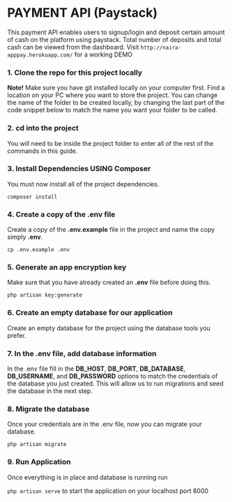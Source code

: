 # PAYMENT API (Paystack)

This payment API enables users to signup/login and deposit certain amount of cash on the platform using paystack. Total number of deposits and total cash can be viewed from the dashboard.
Visit `http://naira-apppay.herokuapp.com/` for a working DEMO


### 1. Clone the repo for this project locally

**Note!** Make sure you have git installed locally on your computer first. Find a location on your PC where you want to store the project. You can change the name of the folder to be created locally, by changing the last part of the code snippet below to match the name you want your folder to be called.

### 2. cd into the project
You will need to be inside the project folder to enter all of the rest of the commands in this guide.

### 3. Install Dependencies USING Composer
You must now install all of the project dependencies.

`composer install`

### 4. Create a copy of the .env file
Create a copy of the **.env.example** file in the project and name the copy simply **.env**.

`cp .env.example .env`

### 5. Generate an app encryption key
Make sure that you have already created an **.env** file before doing this.

`php artisan key:generate`

### 6. Create an empty database for our application
Create an empty database for the project using the database tools you prefer.

### 7. In the .env file, add database information
In the .env file fill in the **DB_HOST**, **DB_PORT**, **DB_DATABASE**, **DB_USERNAME**, and **DB_PASSWORD** options to match the credentials of the database you just created. This will allow us to run migrations and seed the database in the next step.

### 8. Migrate the database
Once your credentials are in the .env file, now you can migrate your database.

`php artisan migrate`

### 9. Run Application
Once everything is in place and database is running run 

`php artisan serve` to start the application on your localhost port 8000
